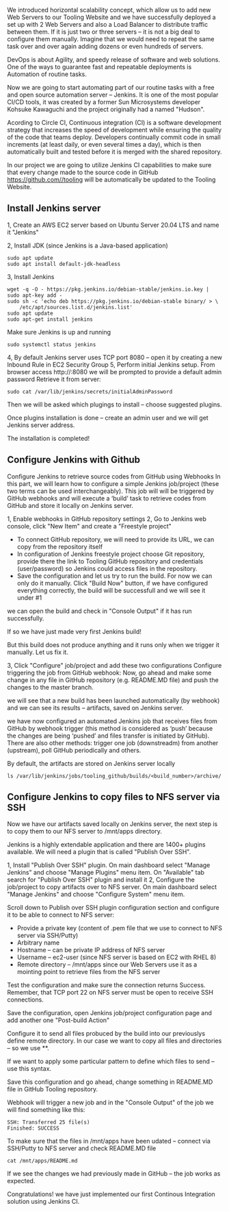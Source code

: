 We introduced horizontal scalability concept, which allow us to add new Web Servers to our Tooling Website and  we have successfully deployed a set up with 2 Web Servers and also a Load Balancer to distribute traffic between them. If it is just two or three servers – it is not a big deal to configure them manually. Imagine that  we would need to repeat the same task over and over again adding dozens or even hundreds of servers.

DevOps is about Agility, and speedy release of software and web solutions. One of the ways to guarantee fast and repeatable deployments is Automation of routine tasks.

Now we are going to start automating part of our routine tasks with a free and open source automation server – Jenkins. It is one of the most popular CI/CD tools, it was created by a former Sun Microsystems developer Kohsuke Kawaguchi and the project originally had a named "Hudson".

Acording to Circle CI, Continuous integration (CI) is a software development strategy that increases the speed of development while ensuring the quality of the code that teams deploy. Developers continually commit code in small increments (at least daily, or even several times a day), which is then automatically built and tested before it is merged with the shared repository.

In our project we are going to utilize Jenkins CI capabilities to make sure that every change made to the source code in GitHub https://github.com//tooling will be automatically be updated to the Tooling Website.

## Install Jenkins server

1, Create an AWS EC2 server based on Ubuntu Server 20.04 LTS and name it "Jenkins"

2, Install JDK (since Jenkins is a Java-based application)
```
sudo apt update
sudo apt install default-jdk-headless
```
3, Install Jenkins
```
wget -q -O - https://pkg.jenkins.io/debian-stable/jenkins.io.key | sudo apt-key add -
sudo sh -c 'echo deb https://pkg.jenkins.io/debian-stable binary/ > \
    /etc/apt/sources.list.d/jenkins.list'
sudo apt update
sudo apt-get install jenkins
```
Make sure Jenkins is up and running
```
sudo systemctl status jenkins
```
4, By default Jenkins server uses TCP port 8080 – open it by creating a new Inbound Rule in   EC2 Security Group
5, Perform initial Jenkins setup. From   browser access http://:8080
 we will be prompted to provide a default admin password
Retrieve it from   server:
```
sudo cat /var/lib/jenkins/secrets/initialAdminPassword
```
Then  we will be asked which plugings to install – choose suggested plugins.

Once plugins installation is done – create an admin user and  we will get   Jenkins server address.

The installation is completed!

## Configure Jenkins with Github
Configure Jenkins to retrieve source codes from GitHub using Webhooks In this part,  we will learn how to configure a simple Jenkins job/project (these two terms can be used interchangeably). This job will will be triggered by GitHub webhooks and will execute a ‘build’ task to retrieve codes from GitHub and store it locally on Jenkins server.

1, Enable webhooks in   GitHub repository settings
2, Go to Jenkins web console, click "New Item" and create a "Freestyle project"
- To connect   GitHub repository,  we will need to provide its URL,  we can copy from the repository itself
- In configuration of   Jenkins freestyle project choose Git repository, provide there the link to   Tooling GitHub repository and credentials (user/password) so Jenkins could access files in the repository.
- Save the configuration and let us try to run the build. For now we can only do it manually. Click "Build Now" button, if  we have configured everything correctly, the build will be successfull and  we will see it under #1
  
 we can open the build and check in "Console Output" if it has run successfully.

If so   we have just made   very first Jenkins build!

But this build does not produce anything and it runs only when we trigger it manually. Let us fix it.

3, Click "Configure"   job/project and add these two configurations Configure triggering the job from GitHub webhook:
Now, go ahead and make some change in any file in   GitHub repository (e.g. README.MD file) and push the changes to the master branch.

 we will see that a new build has been launched automatically (by webhook) and  we can see its results – artifacts, saved on Jenkins server.

 we have now configured an automated Jenkins job that receives files from GitHub by webhook trigger (this method is considered as ‘push’ because the changes are being ‘pushed’ and files transfer is initiated by GitHub). There are also other methods: trigger one job (downstreadm) from another (upstream), poll GitHub periodically and others.

By default, the artifacts are stored on Jenkins server locally
```
ls /var/lib/jenkins/jobs/tooling_github/builds/<build_number>/archive/
```
## Configure Jenkins to copy files to NFS server via SSH
Now we have our artifacts saved locally on Jenkins server, the next step is to copy them to our NFS server to /mnt/apps directory.

Jenkins is a highly extendable application and there are 1400+ plugins available. We will need a plugin that is called "Publish Over SSH".

1, Install "Publish Over SSH" plugin. On main dashboard select "Manage Jenkins" and choose "Manage Plugins" menu item.
On "Available" tab search for "Publish Over SSH" plugin and install it
2, Configure the job/project to copy artifacts over to NFS server. On main dashboard select "Manage Jenkins" and choose "Configure System" menu item.

Scroll down to Publish over SSH plugin configuration section and configure it to be able to connect to  NFS server:
- Provide a private key (content of .pem file that  we use to connect to NFS server via SSH/Putty)
- Arbitrary name
- Hostname – can be private IP address of  NFS server
- Username – ec2-user (since NFS server is based on EC2 with RHEL 8)
- Remote directory – /mnt/apps since our Web Servers use it as a mointing point to retrieve files from the NFS server

Test the configuration and make sure the connection returns Success. Remember, that TCP port 22 on NFS server must be open to receive SSH connections.

Save the configuration, open  Jenkins job/project configuration page and add another one "Post-build Action"

Configure it to send all files probuced by the build into our previouslys define remote directory. In our case we want to copy all files and directories – so we use **.

If  we want to apply some particular pattern to define which files to send – use this syntax.

Save this configuration and go ahead, change something in README.MD file in  GitHub Tooling repository.

Webhook will trigger a new job and in the "Console Output" of the job  we will find something like this:
```
SSH: Transferred 25 file(s)
Finished: SUCCESS
```
To make sure that the files in /mnt/apps have been udated – connect via SSH/Putty to  NFS server and check README.MD file
```
cat /mnt/apps/README.md
```
If  we see the changes  we had previously made in  GitHub – the job works as expected.

Congratulations! we have just implemented our first Continous Integration solution using Jenkins CI.
